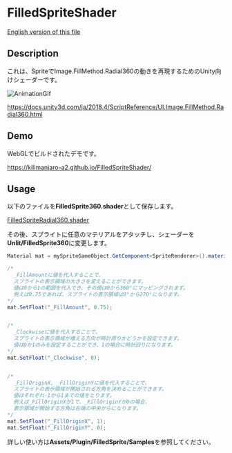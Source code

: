 # FilledSpriteShader

[English version of this file](https://github.com/Kilimanjaro-a2/FilledSpriteShader/blob/master/README.md)

## Description

これは、SpriteでImage.FillMethod.Radial360の動きを再現するためのUnity向けシェーダーです。

![AnimationGif](https://user-images.githubusercontent.com/30808673/69492684-fe4ecc80-0ee8-11ea-8b7a-68ce8664b3c9.gif)

https://docs.unity3d.com/ja/2018.4/ScriptReference/UI.Image.FillMethod.Radial360.html


## Demo
WebGLでビルドされたデモです。

https://kilimanjaro-a2.github.io/FilledSpriteShader/


## Usage
以下のファイルを**FilledSprite360.shader**として保存します。

[FilledSpriteRadial360.shader](https://github.com/Kilimanjaro-a2/FilledSpriteShader/blob/master/Assets/FilledSpriteRadial360.shader)

その後、スプライトに任意のマテリアルをアタッチし、シェーダーを**Unlit/FilledSprite360**に変更します。


```C#
Material mat = mySpriteGameObject.GetComponent<SpriteRenderer>().material;

/*
  _FillAmountに値を代入することで、
  スプライトの表示領域の大きさを変えることができます。
  値は0から1の範囲を代入でき、その値は0から360°にマッピングされます。
  例えば0.75であれば、スプライトの表示領域は0°から270°になります。
*/
mat.SetFloat("_FillAmount", 0.75);


/*
  _Clockwiseに値を代入することで、
  スプライトの表示領域が増える方向が時計周りかどうかを設定できます。
  値は0か1のみを設定することができ、1の場合に時計回りになります。
*/
mat.SetFloat("_Clockwise", 0);


/*
  _FillOriginX, _FillOriginYに値を代入することで、
  スプライトの表示領域が開始される方角を決めることができます。
  値はそれぞれ-1から1までの値をとります。
  例えば_FillOriginXが1で、_FillOriginYが0の場合、
  表示領域が開始する方角は右端の中央からになります。
*/
mat.SetFloat("_FillOriginX", 1);
mat.SetFloat("_FillOriginY", 0);
```


詳しい使い方は**Assets/Plugin/FilledSprite/Samples**を参照してください。
